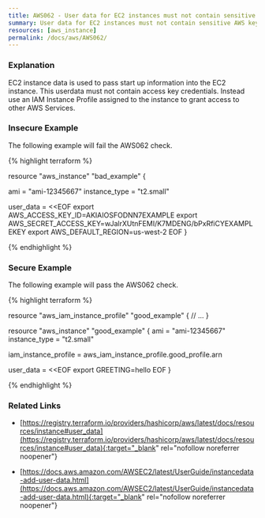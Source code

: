 ```yaml
---
title: AWS062 - User data for EC2 instances must not contain sensitive AWS keys
summary: User data for EC2 instances must not contain sensitive AWS keys 
resources: [aws_instance] 
permalink: /docs/aws/AWS062/
---
```

### Explanation


EC2 instance data is used to pass start up information into the EC2 instance. This userdata must not contain access key credentials. Instead use an IAM Instance Profile assigned to the instance to grant access to other AWS Services.



### Insecure Example

The following example will fail the AWS062 check.

{% highlight terraform %}

resource "aws_instance" "bad_example" {

  ami           = "ami-12345667"
  instance_type = "t2.small"

  user_data = <<EOF
export AWS_ACCESS_KEY_ID=AKIAIOSFODNN7EXAMPLE
export AWS_SECRET_ACCESS_KEY=wJalrXUtnFEMI/K7MDENG/bPxRfiCYEXAMPLEKEY
export AWS_DEFAULT_REGION=us-west-2 
EOF
}

{% endhighlight %}



### Secure Example

The following example will pass the AWS062 check.

{% highlight terraform %}

resource "aws_iam_instance_profile" "good_example" {
    // ...
}

resource "aws_instance" "good_example" {
  ami           = "ami-12345667"
  instance_type = "t2.small"

  iam_instance_profile = aws_iam_instance_profile.good_profile.arn

  user_data = <<EOF
  export GREETING=hello
EOF
}

{% endhighlight %}



### Related Links


- [https://registry.terraform.io/providers/hashicorp/aws/latest/docs/resources/instance#user_data](https://registry.terraform.io/providers/hashicorp/aws/latest/docs/resources/instance#user_data){:target="_blank" rel="nofollow noreferrer noopener"}

- [https://docs.aws.amazon.com/AWSEC2/latest/UserGuide/instancedata-add-user-data.html](https://docs.aws.amazon.com/AWSEC2/latest/UserGuide/instancedata-add-user-data.html){:target="_blank" rel="nofollow noreferrer noopener"}


